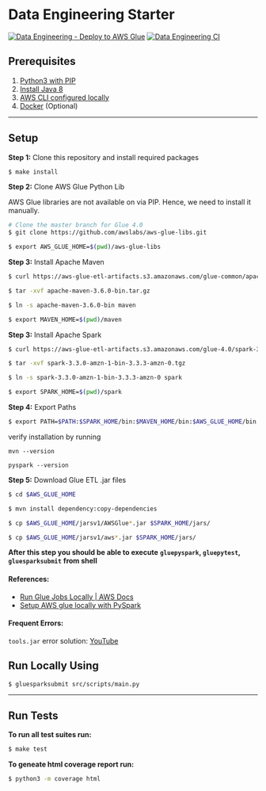 
# Data Engineering Starter

[![Data Engineering - Deploy to AWS Glue](https://github.com/wednesday-solutions/data-engg/actions/workflows/cd.yml/badge.svg)](https://github.com/wednesday-solutions/data-engg/actions/workflows/cd.yml) [![Data Engineering CI](https://github.com/wednesday-solutions/data-engg/actions/workflows/ci.yml/badge.svg)](https://github.com/wednesday-solutions/data-engg/actions/workflows/ci.yml)

## Prerequisites

1. [Python3 with PIP](https://www.python.org/downloads/)
2. [Install Java 8](https://www.oracle.com/in/java/technologies/downloads/#java8-mac)
3. [AWS CLI configured locally](https://docs.aws.amazon.com/cli/latest/userguide/cli-configure-quickstart.html)
4. [Docker](https://docs.docker.com/desktop/install/mac-install/) (Optional)

---

## Setup

**Step 1:** Clone this repository and install required packages

```bash
$ make install
```

**Step 2:** Clone AWS Glue Python Lib

AWS Glue libraries are not available on via PIP. Hence, we need to install it manually.

```bash
# Clone the master branch for Glue 4.0
$ git clone https://github.com/awslabs/aws-glue-libs.git

$ export AWS_GLUE_HOME=$(pwd)/aws-glue-libs
```

**Step 3:** Install Apache Maven

```bash
$ curl https://aws-glue-etl-artifacts.s3.amazonaws.com/glue-common/apache-maven-3.6.0-bin.tar.gz -o apache-maven-3.6.0-bin.tar.gz

$ tar -xvf apache-maven-3.6.0-bin.tar.gz

$ ln -s apache-maven-3.6.0-bin maven

$ export MAVEN_HOME=$(pwd)/maven
```

**Step 3:** Install Apache Spark

```bash
$ curl https://aws-glue-etl-artifacts.s3.amazonaws.com/glue-4.0/spark-3.3.0-amzn-1-bin-3.3.3-amzn-0.tgz -o spark-3.3.0-amzn-1-bin-3.3.3-amzn-0.tgz

$ tar -xvf spark-3.3.0-amzn-1-bin-3.3.3-amzn-0.tgz

$ ln -s spark-3.3.0-amzn-1-bin-3.3.3-amzn-0 spark

$ export SPARK_HOME=$(pwd)/spark
```

**Step 4:** Export Paths

```bash
$ export PATH=$PATH:$SPARK_HOME/bin:$MAVEN_HOME/bin:$AWS_GLUE_HOME/bin
```

verify installation by running

`mvn --version`

`pyspark --version`

**Step 5:** Download Glue ETL .jar files

```bash
$ cd $AWS_GLUE_HOME

$ mvn install dependency:copy-dependencies

$ cp $AWS_GLUE_HOME/jarsv1/AWSGlue*.jar $SPARK_HOME/jars/

$ cp $AWS_GLUE_HOME/jarsv1/aws*.jar $SPARK_HOME/jars/
```

**After this step you should be able to execute**
**`gluepyspark`, `gluepytest`, `gluesparksubmit`**
**from shell**

#### References:

- [Run Glue Jobs Locally | AWS Docs](https://docs.aws.amazon.com/glue/latest/dg/aws-glue-programming-etl-libraries.html)
- [Setup AWS glue locally with PySpark](https://medium.com/@divs.sheth/setup-aws-glue-locally-using-pycharm-ce-visual-studio-code-d948e5cf1b59)

#### Frequent Errors:

`tools.jar` error
solution: [YouTube](https://www.youtube.com/watch?v=W8gsavSbOcw&ab_channel=JustAnotherDangHowToChannel)



## Run Locally Using

```
$ gluesparksubmit src/scripts/main.py
```

---

## Run Tests

**To run all test suites run:**

```bash
$ make test
```

**To geneate html coverage report run:**

```bash
$ python3 -m coverage html
```
